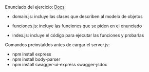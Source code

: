 Enunciado del ejercicio: [Docs](https://docs.google.com/document/d/1ymC8HYAnxdVQ4hF-AtILktSxfUrcl5xzqM1J2NgA8KU/edit?tab=t.0)

- domain.js: incluye las clases que describen al modelo de objetos

- funciones.js: incluye las funciones que se piden en el enunciado

- index.js: incluye el código para ejecutar las funciones y probarlas


Comandos preinstaldos antes de cargar el server.js:
- npm install express
- npm install body-parser
- npm install swagger-ui-express swagger-jsdoc
